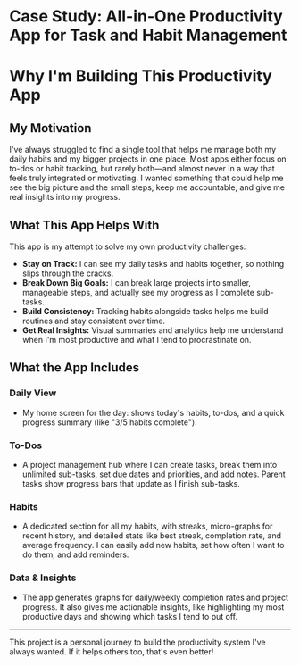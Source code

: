
# Case Study: All-in-One Productivity App for Task and Habit Management

# Why I'm Building This Productivity App

## My Motivation

I've always struggled to find a single tool that helps me manage both my daily habits and my bigger projects in one place. Most apps either focus on to-dos or habit tracking, but rarely both—and almost never in a way that feels truly integrated or motivating. I wanted something that could help me see the big picture and the small steps, keep me accountable, and give me real insights into my progress.

## What This App Helps With

This app is my attempt to solve my own productivity challenges:

- **Stay on Track:** I can see my daily tasks and habits together, so nothing slips through the cracks.
- **Break Down Big Goals:** I can break large projects into smaller, manageable steps, and actually see my progress as I complete sub-tasks.
- **Build Consistency:** Tracking habits alongside tasks helps me build routines and stay consistent over time.
- **Get Real Insights:** Visual summaries and analytics help me understand when I'm most productive and what I tend to procrastinate on.

## What the App Includes

### Daily View
- My home screen for the day: shows today's habits, to-dos, and a quick progress summary (like "3/5 habits complete").

### To-Dos
- A project management hub where I can create tasks, break them into unlimited sub-tasks, set due dates and priorities, and add notes. Parent tasks show progress bars that update as I finish sub-tasks.

### Habits
- A dedicated section for all my habits, with streaks, micro-graphs for recent history, and detailed stats like best streak, completion rate, and average frequency. I can easily add new habits, set how often I want to do them, and add reminders.

### Data & Insights
- The app generates graphs for daily/weekly completion rates and project progress. It also gives me actionable insights, like highlighting my most productive days and showing which tasks I tend to put off.

---

This project is a personal journey to build the productivity system I've always wanted. If it helps others too, that's even better!
